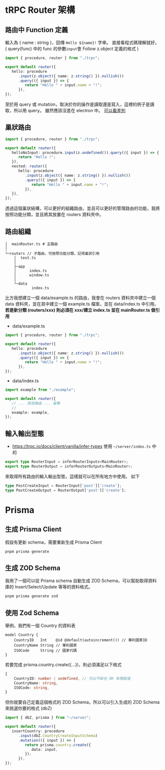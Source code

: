 # tRPC Router 架構

## 路由中 Function 定義

輸入為 { name : string }，回傳 `Hello ${name}!` 字串。
直接看程式碼理解就好。
( query(func) 中的 func 的參數`input`會 Follow z.object 定義的格式 )

```ts
import { procedure, router } from "./trpc";

export default router({
   hello: procedure
      .input(z.object({ name: z.string() }).nullish())
      .query(({ input }) => {
         return "Hello " + input.name + "!";
      }),
});
```

至於用 query 或 mutation，取決於你的操作是讀取還是寫入，這裡的例子是讀取，所以用 query。
雖然應該沒差在 electron 中。 [可以看差別](https://github.com/trpc/trpc/discussions/1638)


## 巢狀路由

```ts
import { procedure, router } from "./trpc";

export default router({
   helloNoInput: procedure.input(z.undefined()).query(({ input }) => {
      return "Hello !";
   }),
   nested: router({
      hello: procedure
         .input(z.object({ name: z.string() }).nullish())
         .query(({ input }) => {
            return "Hello " + input.name + "!";
         }),
   }),
});
```

透過這個巢狀結構，可以更好的組織路由，並且可以更好的管理路由的功能，我將按照功能分類，並且將其放置在 routers 資料夾中。

## 路由組織

```
│  mainRouter.ts # 主路由
│
└─routers // 子路由，可按照功能分類，記得巢狀引用
    │  test.ts
    │
    ├─app
    │      index.ts
    │      window.ts
    │
    └─data
            index.ts
```

比方我想建立一個 data/example.ts 的路由，我會在 routers 資料夾中建立一個 data 資料夾，並在其中建立一個 example.ts 檔案，並在 data/index.ts 中引用。
**若是新分類 (routers/xxx) 則必須在 xxx/建立 index.ts 並在 mainRouter.ts 做引用**

- data/example.ts

```ts
import { procedure, router } from "./trpc";

export default router({
   hello: procedure
      .input(z.object({ name: z.string() }).nullish())
      .query(({ input }) => {
         return "Hello " + input.name + "!";
      }),
});
```

- data/index.ts

```ts
import example from "./example";

export default router({
   // ... 其他路由 ... 省略
   //
   example: example,
});
```

## 輸入輸出型態
- https://trpc.io/docs/client/vanilla/infer-types
使用 `~/server/index.ts` 中的

```ts
export type RouterInput = inferRouterInputs<MainRouter>;
export type RouterOutput = inferRouterOutputs<MainRouter>;
```

來取得所有路由的輸入輸出型態，這樣就可以在所有地方中使用。 如下
```ts
type PostCreateInput = RouterInput['post']['create'];
type PostCreateOutput = RouterOutput['post']['create'];
```

# Prisma

## 生成 Prisma Client

假設有更新 schema，需要重新生成 Prisma Client

```bash
pnpm prisma generate
```

## 生成 ZOD Schema

我用了一個可以從 Prisma schema 自動生成 ZOD Schema，可以幫助取得資料庫的 Insert/Select/Update 等等的資料格式。

```bash
pnpm prisma generate zod
```

## 使用 Zod Schema

舉例，我們有一個 Country 的資料表

```prisma
model Country {
    CountryID   Int    @id @default(autoincrement()) // 專利國家ID
    CountryName String // 專利國家
    ISOCode     String // 國家代碼
}
```

若要完成 prisma.country.create({...})，則必須滿足以下格式

```ts
{
    CountryID: number | undefined, // 可以不給也 OK 有預設值
    CountryName: string,
    ISOCode: string,
}
```

但你就要自己定義這個格式的 ZOD Schema，所以可以引入生成的 ZOD Schema 來挑選你要的格式 (dbZ)

```ts
import { dbZ, prisma } from "~/server";

export default router({
   insertCountry: procedure
      .input(dbZ.CountryCreateInputSchema)
      .mutation(({ input }) => {
         return prisma.country.create({
            data: input,
         });
      }),
});
```
